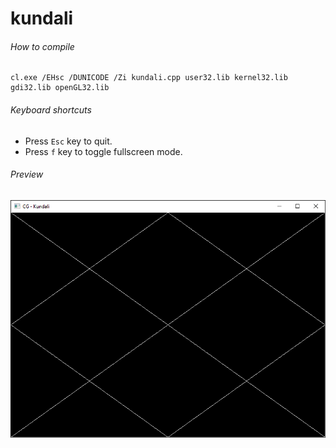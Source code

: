 kundali
=======

###### How to compile

```
cl.exe /EHsc /DUNICODE /Zi kundali.cpp user32.lib kernel32.lib gdi32.lib openGL32.lib
```

###### Keyboard shortcuts
- Press ```Esc``` key to quit.
- Press ```f``` key to toggle fullscreen mode.

###### Preview
![kundali][kundali-image]

<!-- Image declaration -->

[kundali-image]: ./preview/kundali.png "OpenGL Kundali"

